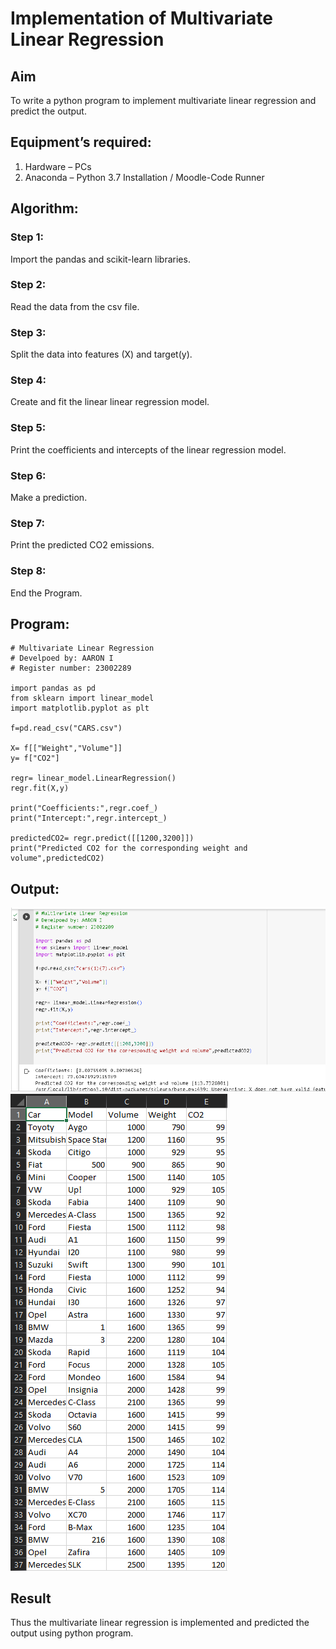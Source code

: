 # Implementation of Multivariate Linear Regression

## Aim

To write a python program to implement multivariate linear regression and predict the output.

## Equipment’s required:

1. Hardware – PCs
2. Anaconda – Python 3.7 Installation / Moodle-Code Runner

## Algorithm:

### Step 1:

Import the pandas and scikit-learn libraries.

### Step 2:

Read the data from the csv file.

### Step 3:

Split the data into features (X) and target(y).

### Step 4:

Create and fit the linear linear regression model.

### Step 5:

Print the coefficients and intercepts of the linear regression model.

### Step 6:

Make a prediction.

### Step 7:

Print the predicted CO2 emissions.

### Step 8:

End the Program.

## Program:

```
# Multivariate Linear Regression
# Develpoed by: AARON I
# Register number: 23002289

import pandas as pd
from sklearn import linear_model
import matplotlib.pyplot as plt

f=pd.read_csv("CARS.csv")

X= f[["Weight","Volume"]]
y= f["CO2"]

regr= linear_model.LinearRegression()
regr.fit(X,y)

print("Coefficients:",regr.coef_)
print("Intercept:",regr.intercept_)

predictedCO2= regr.predict([[1200,3200]])
print("Predicted CO2 for the corresponding weight and volume",predictedCO2)

```

## Output:

![output](/Screenshot%202023-07-29%20141615.png)
![output](/cars.png)

## Result

Thus the multivariate linear regression is implemented and predicted the output using python program.
